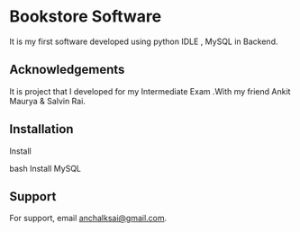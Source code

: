 # Bookstore Software
It is my first software developed using python IDLE , MySQL in Backend.


## Acknowledgements
It is project that I developed for my Intermediate Exam .With my friend Ankit Maurya & Salvin Rai.



## Installation

Install

bash
  Install MySQL

    
## Support

For support, email anchalksai@gmail.com.
